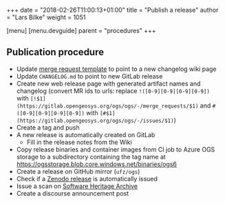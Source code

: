 +++
date = "2018-02-26T11:00:13+01:00"
title = "Publish a release"
author = "Lars Bilke"
weight = 1051

[menu]
  [menu.devguide]
    parent = "procedures"
+++

## Publication procedure

- Update [merge request template](https://gitlab.opengeosys.org/ogs/ogs/edit) to point to a new changelog wiki page
- Update `CHANGELOG.md` to point to new GitLab release
- Create new web release page with generated artifact names and changelog (convert MR ids to urls: replace `!([0-9][0-9][0-9][0-9])` with `[!$1](https://gitlab.opengeosys.org/ogs/ogs/-/merge_requests/$1)` and `#([0-9][0-9][0-9][0-9])` with `[#$1](https://gitlab.opengeosys.org/ogs/ogs/-/issues/$1)`)
- Create a tag and push
- A new release is automatically created on GitLab
  - Fill in the release notes from the Wiki
- Copy release binaries and container images from CI job to Azure OGS storage to a subdirectory containing the tag name at <https://ogsstorage.blob.core.windows.net/binaries/ogs6>
- Create a release on GitHub mirror (`ufz/ogs`)
- Check if a [Zenodo release](https://zenodo.org/account/settings/github/repository/ufz/ogs#) is automatically issued
- Issue a scan on [Software Heritage Archive](https://archive.softwareheritage.org/browse/origin/directory/?origin_url=https://gitlab.opengeosys.org/ogs/ogs.git)
- Create a discourse announcement post
